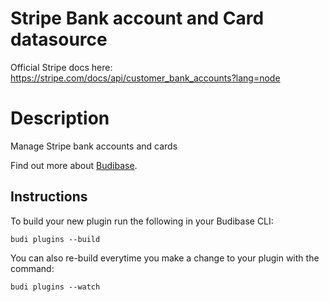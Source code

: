 # Stripe Bank account and Card datasource

Official Stripe docs here: https://stripe.com/docs/api/customer_bank_accounts?lang=node

# Description
Manage Stripe bank accounts and cards

Find out more about [Budibase](https://github.com/Budibase/budibase).

## Instructions

To build your new  plugin run the following in your Budibase CLI:
```
budi plugins --build
```

You can also re-build everytime you make a change to your plugin with the command:
```
budi plugins --watch
```
